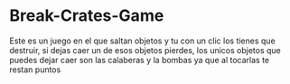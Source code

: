 # Break-Crates-Game
Este es un juego en el que saltan objetos y tu con un clic los tienes que destruir, si dejas caer un de esos objetos pierdes, los unicos objetos que puedes dejar caer son las calaberas y la bombas ya que al tocarlas te restan puntos
